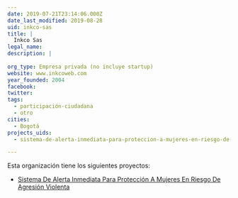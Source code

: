```yaml
---
date: 2019-07-21T23:14:06.000Z
date_last_modified: 2019-08-28
uid: inkco-sas
title: |
  Inkco Sas
legal_name: 
description: |
  
org_type: Empresa privada (no incluye startup)
website: www.inkcoweb.com
year_founded: 2004
facebook: 
twitter: 
tags:
  - participación-ciudadana
  - otro
cities: 
  - Bogotá
projects_uids:
  - sistema-de-alerta-inmediata-para-proteccion-a-mujeres-en-riesgo-de-agresion-violenta

---
```


Esta organización tiene los siguientes proyectos:

- [Sistema De Alerta Inmediata Para Protección A Mujeres En Riesgo De Agresión Violenta](/proyectos/sistema-de-alerta-inmediata-para-proteccion-a-mujeres-en-riesgo-de-agresion-violenta)
